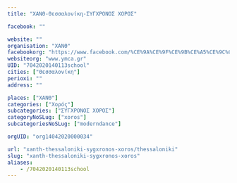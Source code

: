 ```yaml
---
title: "ΧΑΝΘ-Θεσσαλονίκη-ΣΥΓΧΡΟΝΟΣ ΧΟΡΟΣ"

facebook: ""

website: ""
organisation: "ΧΑΝΘ"
facebookorg: "https://www.facebook.com/%CE%9A%CE%9F%CE%9B%CE%A5%CE%9C%CE%92%CE%97%CE%A4%CE%99%CE%9A%CE%9F-%CE%A7%CE%91%CE%9D%CE%98-158035910891406/"
websiteorg: "www.ymca.gr"
UID: "7042020140113school"
cities: ["Θεσσαλονίκη"]
perioxi: ""
address: ""

places: ["ΧΑΝΘ"]
categories: ["Χορός"]
subcategories: ["ΣΥΓΧΡΟΝΟΣ ΧΟΡΟΣ"]
categoryNoSLug: ["xoros"]
subcategoriesNoSLug: ["moderndance"]

orgUID: "org14042020000034"

url: "xanth-thessaloniki-sygxronos-xoros/thessaloniki"
slug: "xanth-thessaloniki-sygxronos-xoros"
aliases:
    - /7042020140113school
---
```





